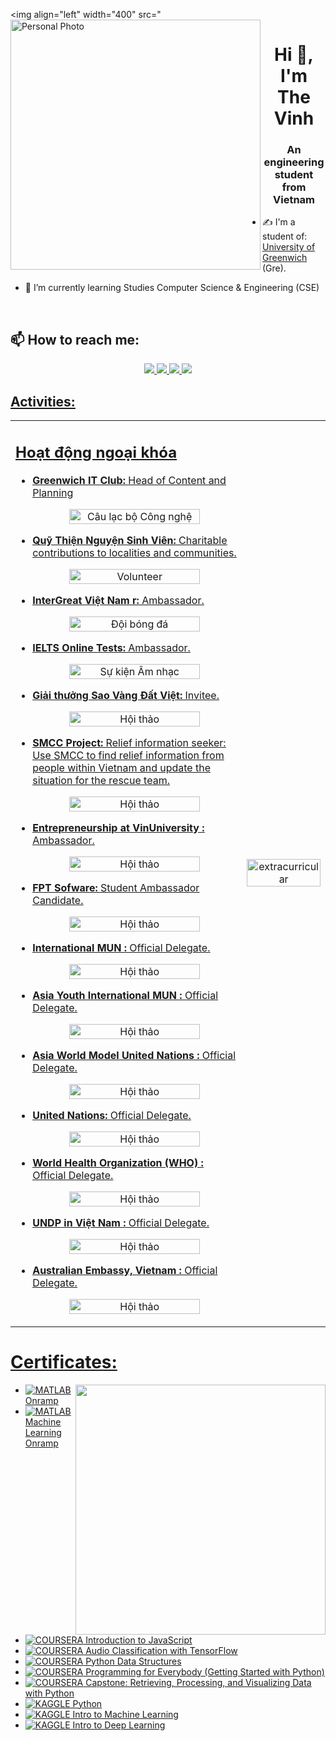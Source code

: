  <img align="left" width="400" src="<img align="left" width="400" src="z5493296115044_216cf6a07923cb285e61fd5c5318af23" alt="Personal Photo">
<h1 align="center">Hi 👋, I'm The Vinh</h1>
<p align="center">
  <h3 align="center">An engineering student from Vietnam </h3>
</p>


- ✍ I'm a student of: [University of Greenwich](https://www.gre.ac.uk/) (Gre).

- 🌱 I’m currently learning Studies Computer Science & Engineering (CSE) 

<br />

## 📫 How to reach me:

<p align="center">
  <a href="https://www.linkedin.com/in/vinh-v%C5%A9-533610304/" target="_blank">
    <img src="https://img.icons8.com/fluent/48/000000/linkedin.png"/>
  </a>
  <a href="https://www.facebook.com/profile.php?id=100075322444791" alt="Facebook">
    <img src="https://img.icons8.com/fluent/48/000000/facebook-new.png" target="_blank" />
  </a>
  <a href="vinhvu.forwork@gmail.com" alt="Email">
    <img src="https://img.icons8.com/fluent/48/000000/mailing.png"/>
  </a>
   <a href="https://www.instagram.com/the.vinh.2125" alt="Instagram">
     <img src="https://img.icons8.com/fluent/48/000000/instagram-new.png"/>


</p>

## Activities:

<table style="width:100%;">
  <tr>
    <td>
      <h2>Hoạt động ngoại khóa</h2>
      <ul>
        <li>
          <a href="https://www.facebook.com/greenwichitclub" target="_blank">
            <strong>Greenwich IT Club:</strong> Head of Content and Planning
          </a>
          <p align="center">
            <img src=![image](https://github.com/user-attachments/assets/0bc15fd0-93bd-4b5f-92a9-46975686249e)" alt="Câu lạc bộ Công nghệ" width="80%"/>
          </p>
        </li>
        <li>
          <a href="https://www.facebook.com/thiennnguyensinhvien" target="_blank">
            <strong>Quỹ Thiện Nguyện Sinh Viên:</strong> Charitable contributions to localities and communities.
          </a>
          <p align="center">
            <img src="https://example.com/images/volunteer.jpg" alt="Volunteer" width="80%"/>
          </p>
        </li>
        <li>
          <a href="https://www.facebook.com/intergreatvietnam" target="_blank">
            <strong>InterGreat Việt Nam r:</strong> Ambassador.
          </a>
          <p align="center">
            <img src="https://example.com/images/soccer_team.jpg" alt="Đội bóng đá" width="80%"/>
          </p>
        </li>
        <li>
          <a href="https://www.facebook.com/ieltsonlinetests" target="_blank">
            <strong>IELTS Online Tests:</strong> Ambassador.
          </a>
          <p align="center">
            <img src="https://example.com/images/music_event.jpg" alt="Sự kiện Âm nhạc" width="80%"/>
          </p>
        </li>
        <li>
          <a href="https://www.facebook.com/saovangdatvietdnt" target="_blank">
            <strong>Giải thưởng Sao Vàng Đất Việt:</strong> Invitee.
          </a>
          <p align="center">
            <img src="https://example.com/images/workshop.jpg" alt="Hội thảo" width="80%"/>
          </p>
        </li>
        <li>
          <a href="https://www.facebook.com/groups/binhdanhocai" target="_blank">
            <strong>SMCC Project:</strong> Relief information seeker: Use SMCC to find relief information from people within Vietnam and update the situation for the rescue team.
          </a>
          <p align="center">
            <img src="https://example.com/images/workshop.jpg" alt="Hội thảo" width="80%"/>
          </p>
        </li>
        <li>
          <a href="https://www.facebook.com/elab.vinuni" target="_blank">
            <strong>Entrepreneurship at VinUniversity :</strong> Ambassador.
          </a>
          <p align="center">
            <img src="https://example.com/images/workshop.jpg" alt="Hội thảo" width="80%"/>
          </p>
        </li>
       <li>
          <a href="https://www.facebook.com/fptsoftware.official" target="_blank">
            <strong>FPT Sofware:</strong> Student Ambassador Candidate.
          </a>
          <p align="center">
            <img src="https://example.com/images/workshop.jpg" alt="Hội thảo" width="80%"/>
          </p>
        </li>
       <li>
          <a href="https://www.facebook.com/imunofficial" target="_blank">
            <strong>International MUN :</strong> Official Delegate.
          </a>
          <p align="center">
            <img src="https://example.com/images/workshop.jpg" alt="Hội thảo" width="80%"/>
          </p>
        </li>
       <li>
          <a href="https://www.facebook.com/internationalmodelun" target="_blank">
            <strong>Asia Youth International MUN :</strong> Official Delegate.
          </a>
          <p align="center">
            <img src="https://example.com/images/workshop.jpg" alt="Hội thảo" width="80%"/>
          </p>
        </li>
       <li>
          <a href="https://www.facebook.com/asiaworldmun" target="_blank">
            <strong>Asia World Model United Nations :</strong> Official Delegate.
          </a>
          <p align="center">
            <img src="https://example.com/images/workshop.jpg" alt="Hội thảo" width="80%"/>
          </p>
        </li>
       <li>
          <a href="https://www.facebook.com/unitednations" target="_blank">
            <strong>United Nations:</strong> Official Delegate.
          </a>
          <p align="center">
            <img src="https://example.com/images/workshop.jpg" alt="Hội thảo" width="80%"/>
          </p>
        </li>
       <li>
          <a href="https://www.facebook.com/WHO" target="_blank">
            <strong>World Health Organization (WHO) :</strong> Official Delegate.
          </a>
          <p align="center">
            <img src="https://example.com/images/workshop.jpg" alt="Hội thảo" width="80%"/>
          </p>
        </li>
       <li>
          <a href="https://www.facebook.com/undpvietnam" target="_blank">
            <strong>UNDP in Việt Nam :</strong> Official Delegate.
          </a>
          <p align="center">
            <img src="https://example.com/images/workshop.jpg" alt="Hội thảo" width="80%"/>
          </p>
        </li>
       <li>
          <a href="https://www.facebook.com/AustralianEmbassyVietnam" target="_blank">
            <strong>Australian Embassy, Vietnam :</strong> Official Delegate.
          </a>
          <p align="center">
            <img src="https://example.com/images/workshop.jpg" alt="Hội thảo" width="80%"/>
          </p>
        </li>
      </ul>
    </td>
    <td>
      <p align="center">
        <img src="https://cdn.dribbble.com/users/1059583/screenshots/4171367/coding-freak.gif" alt="extracurricular" width="100%"/>
      </p>
    </td>
  </tr>
</table>


# Certificates:

<img align="right" width="400" src="https://github.githubassets.com/images/modules/profile/profile-joined-github.svg">

- [![MATLAB](https://img.shields.io/badge/-MATLAB-orange) Onramp](https://matlabacademy.mathworks.com/progress/share/certificate.html?id=c2f444b8-d6ce-4eef-9934-48d7fa7da2d1)
- [![MATLAB](https://img.shields.io/badge/-MATLAB-orange) Machine Learning Onramp](https://matlabacademy.mathworks.com/progress/share/certificate.html?id=ad7fb8de-67d7-487f-95ee-f3871a61b1e1)
- [![COURSERA](https://img.shields.io/badge/-COURSERA-green) Introduction to JavaScript](https://www.coursera.org/account/accomplishments/certificate/XFNU3UXCK5DG)
- [![COURSERA](https://img.shields.io/badge/-COURSERA-green) Audio Classification with TensorFlow](https://www.coursera.org/account/accomplishments/certificate/MBSDFCKQ9X8E)
- [![COURSERA](https://img.shields.io/badge/-COURSERA-green) Python Data Structures](https://www.coursera.org/account/accomplishments/certificate/PQMJRCLM7BCQ)
- [![COURSERA](https://img.shields.io/badge/-COURSERA-green) Programming for Everybody (Getting Started with Python)](https://www.coursera.org/account/accomplishments/certificate/V7MK7JDL96DU)
- [![COURSERA](https://img.shields.io/badge/-COURSERA-green) Capstone: Retrieving, Processing, and Visualizing Data with Python](https://www.coursera.org/account/accomplishments/certificate/DVXXD98ESKLP)
- [![KAGGLE](https://img.shields.io/badge/-KAGGLE-blue) Python](https://www.kaggle.com/learn/certification/nguyenhuynhminhtien/python)
- [![KAGGLE](https://img.shields.io/badge/-KAGGLE-blue) Intro to Machine Learning](https://www.kaggle.com/learn/certification/nguyenhuynhminhtien/intro-to-machine-learning)
- [![KAGGLE](https://img.shields.io/badge/-KAGGLE-blue) Intro to Deep Learning](https://www.kaggle.com/learn/certification/nguyenhuynhminhtien/intro-to-deep-learning)

